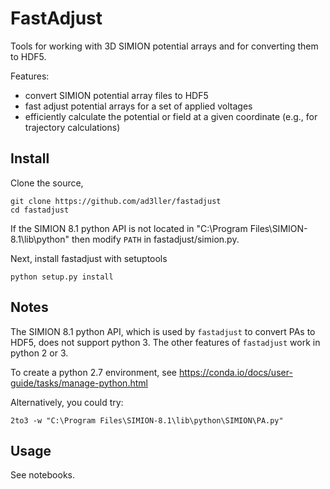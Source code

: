 # FastAdjust

Tools for working with 3D SIMION potential arrays and for converting them to HDF5.

Features:
- convert SIMION potential array files to HDF5
- fast adjust potential arrays for a set of applied voltages
- efficiently calculate the potential or field at a given coordinate (e.g., for trajectory calculations)

## Install

Clone the source,

```
git clone https://github.com/ad3ller/fastadjust  
cd fastadjust
```

If the SIMION 8.1 python API is not located in "C:\Program Files\SIMION-8.1\lib\python" then modify `PATH` in fastadjust/simion.py.

Next, install fastadjust with setuptools

```
python setup.py install
```

## Notes

The SIMION 8.1 python API, which is used by `fastadjust` to convert PAs to HDF5, does not support python 3.  The other features of `fastadjust` work in python 2 or 3. 

To create a python 2.7 environment, see https://conda.io/docs/user-guide/tasks/manage-python.html

Alternatively, you could try:

```
2to3 -w "C:\Program Files\SIMION-8.1\lib\python\SIMION\PA.py"
```

## Usage

See notebooks.
